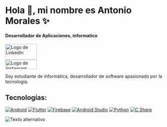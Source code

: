 # Hola 👋, mi nombre es Antonio Morales ✨
#### Desarrollador de Aplicaciones, informatico

<a href="https://www.linkedin.com/in/antonio-morales-23b781266?utm_source=share&utm_campaign=share_via&utm_content=profile&utm_medium=android_app"><img src="https://1000marcas.net/wp-content/uploads/2020/01/Logo-Linkedin.png" alt="Logo de LinkedIn" width="100" height="50"></a>
<br />
<a href="https://www.instagram.com/antoniomorales2129?igsh=YzljYTk1ODg3Zg=="><img src="https://www.pngkit.com/png/full/163-1633614_instagram-logo-icon-social-media-icon-png-and.png" alt="Logo de Instagram" width="100" height="30"></a>

Soy estudiante de informática, desarrollador de software apasionado por la tecnología.

## Tecnologías:
[![Android](https://img.shields.io/badge/Android-3DDC84?style=for-the-badge&logo=android&logoColor=white&labelColor=186A3B)]()
[![Flutter](https://img.shields.io/badge/Flutter-02569B?style=for-the-badge&logo=flutter&logoColor=white&labelColor=blue)]()
[![Firebase](https://img.shields.io/badge/Firebase-FFCA28?style=for-the-badge&logo=firebase&logoColor=black&labelColor=yellow)]()
[![Android Studio](https://img.shields.io/badge/Android_Studio-CB4335?style=for-the-badge&logo=android-studio&logoColor=white&labelColor=78281F)]()
[![Python](https://img.shields.io/badge/Python-1C2833?style=for-the-badge&logo=python&logoColor=white&labelColor=black)]()
[![C Sharp](https://img.shields.io/badge/C_Sharp-239120?style=for-the-badge&logo=c-sharp&logoColor=white&labelColor=blue)]()


![Texto alternativo](https://www.google.com/search?sca_esv=600400644&sxsrf=ACQVn0_8Lrb2wzaK18cyDH2lGkWRHwz5lQ:1705928086420&q=imagenes+de+programaci%C3%B3n&uds=AMwkrPu8-GcE3hnj8o_6h2xac8MEyHO7-YcTULLjcccg1v9OWfsmooIPMwu-LgY9xMQl7mgSBhMWDiT9nfEnc8jTH4NvQd3nOF2x1HUUnFAmAvPk-C88iDxWc6DCVjR-lrpKd2YpYFSHw3YlyBLI1kThOU7NMZ_XfC4-wvh62BbhxscJuCM-jdqByIblBSG10c5YdmDjykOBVs0JSCXT_XZlNKzt4XxPL4QpoJqLKeMcBgM8jv_6-GGmC8Ymur1f48lupJQUuQrp&udm=2&prmd=ivsnbmz&sa=X&ved=2ahUKEwjrtumshfGDAxVCnGoFHc3mB5YQtKgLegQIEhAB&biw=360&bih=612&dpr=2#vhid=pLfGtNGTXg7snM&vssid=mosaic)


<!--
**Antonio-Naoki/antonio-naoki** is a ✨ _special_ ✨ repository because its `README.md` (this file) appears on your GitHub profile.

Here are some ideas to get you started:

- 🔭 I’m currently working on ...
- 🌱 I’m currently learning ...
- 👯 I’m looking to collaborate on ...
- 🤔 I’m looking for help with ...
- 💬 Ask me about ...
- 📫 How to reach me: ...
- 😄 Pronouns: ...
- ⚡ Fun fact: ...
-->

